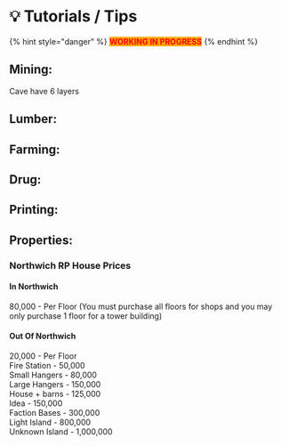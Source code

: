 # 💡    Tutorials / Tips

{% hint style="danger" %}
<mark style="color:red;background-color:orange;">**WORKING IN PROGRESS**</mark>
{% endhint %}

## Mining:

Cave have 6 layers

## Lumber:

## Farming:

## Drug:

## Printing:

## Properties:

### Northwich RP House Prices

#### In Northwich

80,000 - Per Floor (You must purchase all floors for shops and you may only purchase 1 floor for a tower building)

#### Out Of Northwich

20,000 - Per Floor \
Fire Station - 50,000 \
Small Hangers - 80,000 \
Large Hangers - 150,000 \
House + barns - 125,000 \
Idea - 150,000 \
Faction Bases - 300,000 \
Light Island - 800,000 \
Unknown Island - 1,000,000
